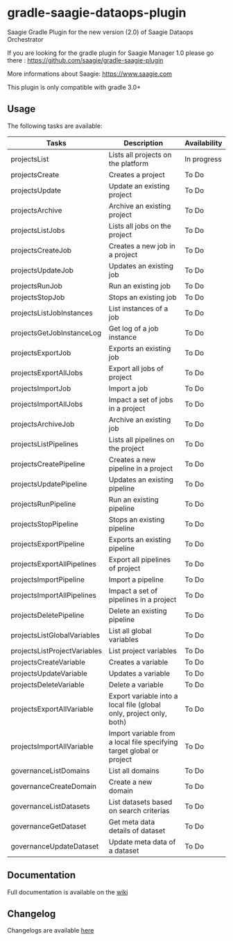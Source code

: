 # gradle-saagie-dataops-plugin
Saagie Gradle Plugin for the new version (2.0) of Saagie Dataops Orchestrator

If you are looking for the gradle plugin for Saagie Manager 1.0 please go there : https://github.com/saagie/gradle-saagie-plugin

More informations about Saagie: https://www.saagie.com

This plugin is only compatible with gradle 3.0+

## Usage

The following tasks are available:

| Tasks                             | Description                                                             | Availability |
|-----------------------------------|-------------------------------------------------------------------------|--------------|
| projectsList                      | Lists all projects on the platform                                      | In progress  |
| projectsCreate                    | Creates a project                                                       | To Do        |
| projectsUpdate                    | Update an existing project                                              | To Do        |
| projectsArchive                   | Archive an existing project                                             | To Do        |
| projectsListJobs                  | Lists all jobs on the project                                           | To Do        |
| projectsCreateJob                 | Creates a new job in a project                                          | To Do        |
| projectsUpdateJob                 | Updates an existing job                                                 | To Do        |
| projectsRunJob                    | Run an existing job                                                     | To Do        |
| projectsStopJob                   | Stops an existing job                                                   | To Do        |
| projectsListJobInstances          | List instances of a job                                                 | To Do        |
| projectsGetJobInstanceLog         | Get log of a job instance                                               | To Do        |
| projectsExportJob                 | Exports an existing job                                                 | To Do        |
| projectsExportAllJobs             | Export all jobs of project                                              | To Do        |
| projectsImportJob                 | Import a job                                                            | To Do        |
| projectsImportAllJobs             | Impact a set of jobs in a project                                       | To Do        |
| projectsArchiveJob                | Archive an existing job                                                 | To Do        |
| projectsListPipelines             | Lists all pipelines on the project                                      | To Do        |
| projectsCreatePipeline            | Creates a new pipeline in a project                                     | To Do        |
| projectsUpdatePipeline            | Updates an existing pipeline                                            | To Do        |
| projectsRunPipeline               | Run an existing pipeline                                                | To Do        |
| projectsStopPipeline              | Stops an existing pipeline                                              | To Do        |
| projectsExportPipeline            | Exports an existing pipeline                                            | To Do        |
| projectsExportAllPipelines        | Export all pipelines of project                                         | To Do        |
| projectsImportPipeline            | Import a pipeline                                                       | To Do        |
| projectsImportAllPipelines        | Impact a set of pipelines in a project                                  | To Do        |
| projectsDeletePipeline            | Delete an existing pipeline                                             | To Do        |
| projectsListGlobalVariables       | List all global variables                                               | To Do        |
| projectsListProjectVariables      | List project variables                                                  | To Do        |
| projectsCreateVariable            | Creates a variable                                                      | To Do        |
| projectsUpdateVariable            | Updates a variable                                                      | To Do        |
| projectsDeleteVariable            | Delete a variable                                                       | To Do        |
| projectsExportAllVariable         | Export variable into a local file (global only, project only, both)     | To Do        |
| projectsImportAllVariable         | Import variable from a local file specifying target global or project   | To Do        |
| governanceListDomains             | List all domains                                                        | To Do        |
| governanceCreateDomain            | Create a new domain                                                     | To Do        |
| governanceListDatasets            | List datasets based on search criterias                                 | To Do        |
| governanceGetDataset              | Get meta data details of dataset                                        | To Do        |
| governanceUpdateDataset           | Update meta data of a dataset                                           | To Do        |


## Documentation
Full documentation is available on the [wiki](https://github.com/saagie/gradle-saagie-dataops-plugin/wiki)

## Changelog

Changelogs are available [here](https://github.com/saagie/gradle-saagie-dataops-plugin/releases)